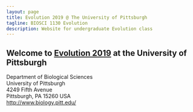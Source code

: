 ```yaml
---
layout: page
title: Evolution 2019 @ The University of Pittsburgh
tagline: BIOSCI 1130 Evolution 
description: Website for undergraduate Evolution class
---
```



## Welcome to [Evolution 2019](https://brouwern.github.io/evolution_2019/) at the University of Pittsburgh 

Department of Biological Sciences<br/>
University of Pittsburgh<br/>
4249 Fifth Avenue<br/>
Pittsburgh, PA 15260  USA<br/>
http://www.biology.pitt.edu/<br/>
 
